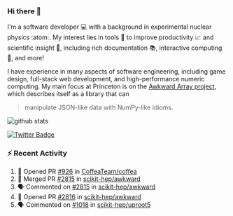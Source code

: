### Hi there 👋 

I'm a software developer 💻 with a background in experimental nuclear physics :atom:. My interest lies in tools :wrench: to improve productivity :chart_with_upwards_trend: and scientific insight :telescope:, including rich documentation 📚, interactive computing 🧮, and more! 

I have experience in many aspects of software engineering, including game design, full-stack web development, and high-performance numeric computing. My main focus at Princeton is on the [Awkward Array project](awkward-array.org/), which describes itself as a library that can 
> manipulate JSON-like data with NumPy-like idioms.

![github stats](https://github-readme-stats.vercel.app/api?username=agoose77&show_icons=true&hide_rank=true&hide_title=true&bg_color=30,e76445,904e95&text_color=efe3ec&icon_color=efe3ec)
<!--
**agoose77/agoose77** is a ✨ _special_ ✨ repository because its `README.md` (this file) appears on your GitHub profile.

Here are some ideas to get you started:

- 🔭 I’m currently working on ...
- 🌱 I’m currently learning ...
- 👯 I’m looking to collaborate on ...
- 🤔 I’m looking for help with ...
- 💬 Ask me about ...
- 📫 How to reach me: ...
- 😄 Pronouns: ...
- ⚡ Fun fact: ...
-->

[![Twitter Badge](https://img.shields.io/twitter/follow/agoose77?style=flat-square&logo=Twitter&logoColor=white&color=cornflowerblue)](https://twitter.com/agoose77)

### :zap: Recent Activity

<!--START_SECTION:activity-->
1. 💪 Opened PR [#926](https://github.com/CoffeaTeam/coffea/pull/926) in [CoffeaTeam/coffea](https://github.com/CoffeaTeam/coffea)
2. 🎉 Merged PR [#2815](https://github.com/scikit-hep/awkward/pull/2815) in [scikit-hep/awkward](https://github.com/scikit-hep/awkward)
3. 🗣 Commented on [#2815](https://github.com/scikit-hep/awkward/pull/2815#issuecomment-1808474269) in [scikit-hep/awkward](https://github.com/scikit-hep/awkward)
4. 💪 Opened PR [#2816](https://github.com/scikit-hep/awkward/pull/2816) in [scikit-hep/awkward](https://github.com/scikit-hep/awkward)
5. 🗣 Commented on [#1018](https://github.com/scikit-hep/uproot5/pull/1018#issuecomment-1808312640) in [scikit-hep/uproot5](https://github.com/scikit-hep/uproot5)
<!--END_SECTION:activity-->
